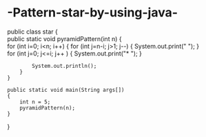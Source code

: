 # -Pattern-star-by-using-java-

public class star
{  
    public static void pyramidPattern(int n) 
    {  
        for (int i=0; i<n; i++) 
        { 
        for (int j=n-i; j>1; j--) 
            { 
                System.out.print(" "); 
            }  
            for (int j=0; j<=i; j++ ) 
            { 
                System.out.print("* "); 
            } 
  
            System.out.println();
        } 
    } 
  
    public static void main(String args[]) 
    { 
        int n = 5; 
        pyramidPattern(n); 
    } 
}
